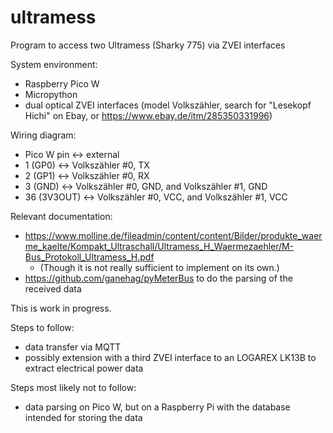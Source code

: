 # ultramess
Program to access two Ultramess (Sharky 775) via ZVEI interfaces

System environment:
- Raspberry Pico W
- Micropython
- dual optical ZVEI interfaces (model Volkszähler, search for "Lesekopf Hichi" on Ebay, or https://www.ebay.de/itm/285350331996)

Wiring diagram:
- Pico W pin <-> external
- 1 (GP0) <-> Volkszähler #0, TX
- 2 (GP1) <-> Volkszähler #0, RX
- 3 (GND) <-> Volkszähler #0, GND, and Volkszähler #1, GND
- 36 (3V3OUT) <-> Volkszähler #0, VCC, and Volkszähler #1, VCC

Relevant documentation:
- https://www.molline.de/fileadmin/content/content/Bilder/produkte_waerme_kaelte/Kompakt_Ultraschall/Ultramess_H_Waermezaehler/M-Bus_Protokoll_Ultramess_H.pdf
  - (Though it is not really sufficient to implement on its own.)
- https://github.com/ganehag/pyMeterBus to do the parsing of the received data

This is work in progress.

Steps to follow:
- data transfer via MQTT
- possibly extension with a third ZVEI interface to an LOGAREX LK13B to extract electrical power data

Steps most likely not to follow:
- data parsing on Pico W, but on a Raspberry Pi with the database intended for storing the data
